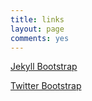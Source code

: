```yaml
---
title: links
layout: page
comments: yes
---
```


[Jekyll Bootstrap](http://jekyllbootstrap.com)

[Twitter Bootstrap](http://twitter.github.com/bootstrap/)

